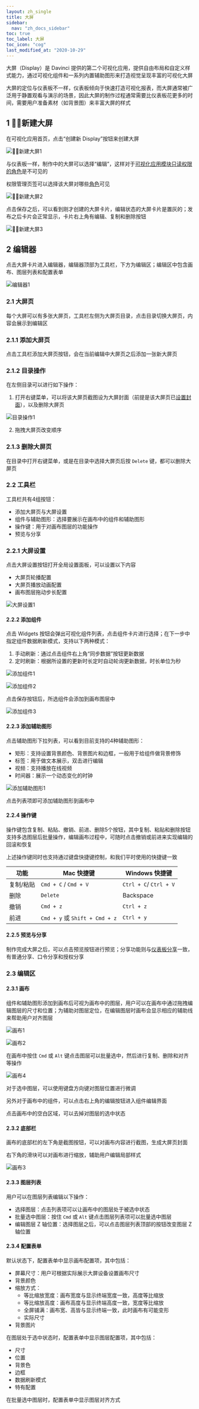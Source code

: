 ```yaml
---
layout: zh_single
title: 大屏
sidebar:
  nav: "zh_docs_sidebar"
toc: true
toc_label: 大屏
toc_icon: "cog"
last_modified_at: "2020-10-29"
---
```


大屏（Display）是 Davinci 提供的第二个可视化应用，提供自由布局和自定义样式能力，通过可视化组件和一系列内置辅助图形来打造视觉呈现丰富的可视化大屏

大屏的定位与仪表板不一样，仪表板倾向于快速打造可视化报表，而大屏通常被广泛用于静置观看与演示的场景，因此大屏的制作过程通常需要比仪表板花更多的时间，需要用户准备素材（如背景图）来丰富大屏的样式

## 1 新建大屏

在可视化应用首页，点击“创建新 Display”按钮来创建大屏

![新建大屏1](../../assets/images/display/1.1.png)

与仪表板一样，制作中的大屏可以选择“编辑”，这样对于[可视化应用模块只读权限的角色](3.4-project#32-权限设置)是不可见的

权限管理页签可以选择该大屏对哪些[角色](3.3-role)可见

![新建大屏2](../../assets/images/display/1.2.png)

点击保存之后，可以看到刚才创建的大屏卡片，编辑状态的大屏卡片是置灰的；发布之后卡片会正常显示，卡片右上角有编辑、复制和删除按钮

![新建大屏3](../../assets/images/display/1.3.png)

## 2 编辑器

点击大屏卡片进入编辑器，编辑器顶部为工具栏，下方为编辑区；编辑区中包含画布、图层列表和配置表单

![编辑器1](../../assets/images/display/2.1.png)

### 2.1 大屏页

每个大屏可以有多张大屏页，工具栏左侧为大屏页目录，点击目录切换大屏页，内容会展示到编辑区

### 2.1.1 添加大屏页

点击工具栏添加大屏页按钮，会在当前编辑中大屏页之后添加一张新大屏页

### 2.1.2 目录操作

在左侧目录可以进行如下操作：

1. 打开右键菜单，可以将该大屏页截图设为大屏封面（前提是该大屏页已[设置封面](2.5-display#232-底部栏)），以及删除大屏页

![目录操作1](../../assets/images/display/2.0.2.1.png)

2. 拖拽大屏页改变顺序

### 2.1.3 删除大屏页

在目录中打开右键菜单，或是在目录中选择大屏页后按 `Delete` 键，都可以删除大屏页

### 2.2 工具栏

工具栏共有4组按钮：
- 添加大屏页与大屏设置
- 组件与辅助图形：选择要展示在画布中的组件和辅助图形
- 操作键：用于对画布图层的功能操作
- 预览与分享

### 2.2.1 大屏设置

点击大屏设置按钮打开全局设置面板，可以设置以下内容
- 大屏页轮播配置
- 大屏页播放动画配置
- 画布图层拖动步长配置

![大屏设置1](../../assets/images/display/2.1.0.1.png)

#### 2.2.2 添加组件

点击 Widgets 按钮会弹出可视化组件列表，点击组件卡片进行选择；在下一步中指定组件数据刷新模式，支持以下两种模式：
1. 手动刷新：通过点击组件右上角“同步数据”按钮更新数据
1. 定时刷新：根据所设置的更新时长定时自动轮询更新数据，时长单位为秒

![添加组件1](../../assets/images/display/2.1.1.1.png)

![添加组件2](../../assets/images/display/2.1.1.2.png)

点击保存按钮后，所选组件会添加到画布图层中

![添加组件3](../../assets/images/display/2.1.1.3.png)

#### 2.2.3 添加辅助图形

点击辅助图形下拉列表，可以看到目前支持的4种辅助图形：
- 矩形：支持设置背景颜色、背景图片和边框，一般用于给组件做背景修饰
- 标签：用于做文本展示，双击进行编辑
- 视频：支持播放在线视频
- 时间器：展示一个动态变化的时钟

![添加辅助图形1](../../assets/images/display/2.1.2.1.png)

点击列表项即可添加辅助图形到画布中

#### 2.2.4 操作键

操作键包含复制、粘贴、撤销、前进、删除5个按钮，其中复制、粘贴和删除按钮支持多选图层后批量操作，编辑画布过程中，可随时点击撤销或前进来实现编辑的回滚和恢复

上述操作键同时也支持通过键盘快捷键控制，和我们平时使用的快捷键一致

| 功能 | Mac 快捷键 | Windows 快捷键 |
| - | - | - |
| 复制/粘贴 | `Cmd + C` / `Cmd + V` | `Ctrl + C`/ `Ctrl + V` |
| 删除 | `Delete` | Backspace |
| 撤销 | `Cmd + z` | `Ctrl + z` |
| 前进 | `Cmd + y` 或 `Shift + Cmd + z` | `Ctrl + y` |

#### 2.2.5 预览与分享

制作完成大屏之后，可以点击预览按钮进行预览；分享功能则与[仪表板分享](2.4-dashboard#23-分享)一致，有普通分享、口令分享和授权分享

### 2.3 编辑区
#### 2.3.1 画布

组件和辅助图形添加到画布后可视为画布中的图层，用户可以在画布中通过拖拽编辑图层的尺寸和位置；为辅助对图层定位，在编辑图层时画布会显示相应的辅助线来帮助用户对齐图层

![画布1](../../assets/images/display/2.2.1.1.gif)

![画布2](../../assets/images/display/2.2.1.2.gif)

在画布中按住 `Cmd` 或 `Alt` 键点击图层可以批量选中，然后进行复制、删除和对齐等操作

![画布4](../../assets/images/display/2.2.1.4.png)

对于选中图层，可以使用键盘方向键对图层位置进行微调

另外对于画布中的组件，可以点击右上角的编辑按钮进入组件编辑界面

点击画布中的空白区域，可以去掉对图层的选中状态

#### 2.3.2 底部栏

画布的底部栏的左下角是截图按钮，可以对画布内容进行截图，生成大屏页封面

右下角的滑块可以对画布进行缩放，辅助用户编辑局部样式

![画布3](../../assets/images/display/2.2.1.3.gif)

#### 2.3.3 图层列表

用户可以在图层列表编辑以下操作：
- 选择图层：点击列表项可以让画布中的图层处于被选中状态
- 批量选中图层：按住 `Cmd` 或 `Alt` 键点击图层列表项可以批量选中图层
- 编辑图层 Z 轴位置：选择图层之后，可以点击图层列表顶部的按钮改变图层 Z 轴位置

#### 2.3.4 配置表单

默认状态下，配置表单中显示画布配置项，其中包括：
- 屏幕尺寸：用户可根据实际展示大屏设备设置画布尺寸
- 背景颜色
- 缩放方式：
  - 等比缩放宽度：画布宽度与显示终端宽度一致，高度等比缩放
  - 等比缩放高度：画布高度与显示终端高度一致，宽度等比缩放
  - 全屏铺满：画布宽、高皆与显示终端一致，此时画布有可能变形
  - 实际尺寸
- 背景图片

在图层处于选中状态时，配置表单中显示图层配置项，其中包括：
- 尺寸
- 位置
- 背景色
- 边框
- 数据刷新模式
- 特有配置

在批量选中图层时，配置表单中显示图层对齐方式
